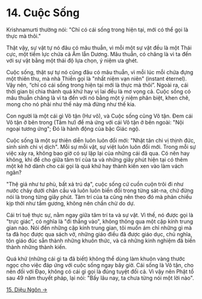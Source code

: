 # 14. Cuộc Sống

Krishnamurti thường nói: "Chỉ có cái sống trong hiện tại, mới có thể gọi là thực
mà thôi."

Thật vậy, sự vật tự nó đâu có mâu thuẫn, vì mỗi một sự vật đều là một Thái cực,
một tiềm lực chứa cả Âm lẫn Dương. Mâu thuẫn, có chăng là vì ta đến với sự vật
bằng một thái độ lựa chọn, ý niệm ưa ghét.

Cuộc sống, thật sự tự nó cũng đâu có mâu thuẫn, vì mỗi lúc mỗi chứa đựng một
thiên thu, mà nhà Thiền gọi là "nhất niệm vạn niên" (instant éternel). Vậy nên,
“chỉ có cái sống trong hiện tại mới là thực mà thôi”. Ngoài ra, cái thời gian
bị chia thành quá khứ hay vị lai đều là mơ vọng cả. Cuộc sống có mâu thuẫn chăng
là vì ta đến với nó bằng một ý niệm phân biệt, khen chê, mong cho nó phải như
thế này mà đừng như thế kia.

Con người là một cái gì Vô tận (Hư vô), và Cuộc sống cũng Vô tận. Đem cái Vô tận
ở bên trong (Tâm hư) để mà ứng với cái Vô tận ở bên ngoài: "Nội ngoại tương
ứng"; Đó là hành động của bậc Giác ngộ.

Cuộc sống là một sự thiên diễn luôn luôn đổi mới: "Nhật tân chi vị thịnh đức,
sinh sinh chi vị dịch". Mỗi sự mỗi vật, sự việt luôn luôn đổi mới. Trong mỗi sự
việc xảy ra, không bao giờ có sự lặp lại của những cái đã qua. Có nên hay không,
khi để cho giữa tâm trí của ta và những giây phút hiện tại có thêm một kẽ hở
dành cho cái gọi là quá khứ hay thành kiến xen vào làm vách ngăn?

"Thệ giả như tư phù, bất xả trú dạ", cuộc sống cứ cuồn cuộn trôi đi như nước
chảy dưới chân cầu và luôn luôn biến đổi trong từng sát-na, chứ đừng nói là
trong từng giây phút. Tâm trí của ta cũng nên theo đó mà phản chiếu kịp thời như
tấm gương, không nên chần chừ do dự.

Cái trí tuệ thực sự, nằm ngay giữa tâm trí ta và sự vật. Vì thế, nó được gọi là
"trực giác", có nghĩa là "đi thẳng vào", không thông qua một cặp kính trung gian
nào. Nói đến những cặp kính trung gian, tôi muốn ám chỉ những gì mà ta đã học
được qua sách vở, những giáo điều đã được giáo dục, chủ nghĩa, tôn giáo đúc sẵn
thành những khuôn thức, và cả những kinh nghiệm đã biến thành những thành kiến.

Quá khứ (những cái gì ta đã biết) không thể dùng làm khuôn vàng thước ngọc cho
việc đáp ứng với cuộc sống ngay bây giờ. Cái sống là Vô tận, cho nên đối với
Đạo, không có cái gì gọi là đúng tuyệt đối cả. Vì vậy nên Phật tổ sau 49 năm
thuyết pháp, lại nói: "Bấy lâu nay, ta chưa từng nói một lời nào".

[15. Diệu Ngôn &rarr;](https://github.com/thaicuc/tinh-hoa-dao-hoc/blob/master/contents/15-dieu-ngon.md)
